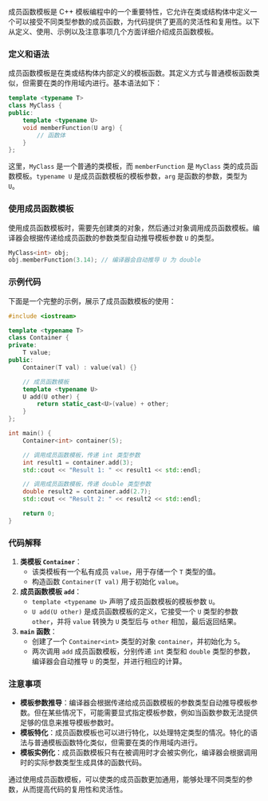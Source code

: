 成员函数模板是 C++ 模板编程中的一个重要特性，它允许在类或结构体中定义一个可以接受不同类型参数的成员函数，为代码提供了更高的灵活性和复用性。以下从定义、使用、示例以及注意事项几个方面详细介绍成员函数模板。

### 定义和语法
成员函数模板是在类或结构体内部定义的模板函数。其定义方式与普通模板函数类似，但需要在类的作用域内进行。基本语法如下：

```cpp
template <typename T>
class MyClass {
public:
    template <typename U>
    void memberFunction(U arg) {
        // 函数体
    }
};
```

这里，`MyClass` 是一个普通的类模板，而 `memberFunction` 是 `MyClass` 类的成员函数模板。`typename U` 是成员函数模板的模板参数，`arg` 是函数的参数，类型为 `U`。

### 使用成员函数模板
使用成员函数模板时，需要先创建类的对象，然后通过对象调用成员函数模板。编译器会根据传递给成员函数的参数类型自动推导模板参数 `U` 的类型。

```cpp
MyClass<int> obj;
obj.memberFunction(3.14); // 编译器会自动推导 U 为 double
```

### 示例代码
下面是一个完整的示例，展示了成员函数模板的使用：

```cpp
#include <iostream>

template <typename T>
class Container {
private:
    T value;
public:
    Container(T val) : value(val) {}

    // 成员函数模板
    template <typename U>
    U add(U other) {
        return static_cast<U>(value) + other;
    }
};

int main() {
    Container<int> container(5);

    // 调用成员函数模板，传递 int 类型参数
    int result1 = container.add(3);
    std::cout << "Result 1: " << result1 << std::endl;

    // 调用成员函数模板，传递 double 类型参数
    double result2 = container.add(2.7);
    std::cout << "Result 2: " << result2 << std::endl;

    return 0;
}
```

### 代码解释
1. **类模板 `Container`**：
    - 该类模板有一个私有成员 `value`，用于存储一个 `T` 类型的值。
    - 构造函数 `Container(T val)` 用于初始化 `value`。
2. **成员函数模板 `add`**：
    - `template <typename U>` 声明了成员函数模板的模板参数 `U`。
    - `U add(U other)` 是成员函数模板的定义，它接受一个 `U` 类型的参数 `other`，并将 `value` 转换为 `U` 类型后与 `other` 相加，最后返回结果。
3. **`main` 函数**：
    - 创建了一个 `Container<int>` 类型的对象 `container`，并初始化为 `5`。
    - 两次调用 `add` 成员函数模板，分别传递 `int` 类型和 `double` 类型的参数，编译器会自动推导 `U` 的类型，并进行相应的计算。

### 注意事项
- **模板参数推导**：编译器会根据传递给成员函数模板的参数类型自动推导模板参数。但在某些情况下，可能需要显式指定模板参数，例如当函数参数无法提供足够的信息来推导模板参数时。
- **模板特化**：成员函数模板也可以进行特化，以处理特定类型的情况。特化的语法与普通模板函数特化类似，但需要在类的作用域内进行。
- **模板实例化**：成员函数模板只有在被调用时才会被实例化，编译器会根据调用时的实际参数类型生成具体的函数代码。

通过使用成员函数模板，可以使类的成员函数更加通用，能够处理不同类型的参数，从而提高代码的复用性和灵活性。 